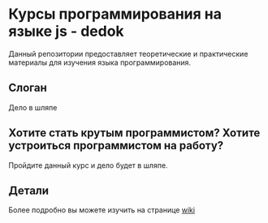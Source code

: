 # Курсы программирования на языке js - dedok

Данный репозитории предоставляет теоретические и практические материалы для изучения языка программирования.

## Слоган
Дело в шляпе

## Хотите стать крутым программистом? Хотите устроиться программистом на работу?
Пройдите данный курс и дело будет в шляпе.

## Детали
Более подробно вы можете изучить на странице [wiki](https://github.com/gis-expert/dedok/wiki)
